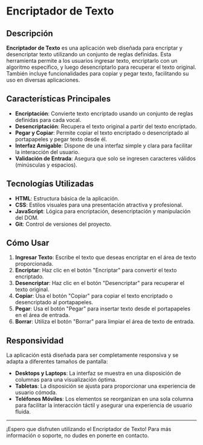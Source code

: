 # Encriptador de Texto

## Descripción

**Encriptador de Texto** es una aplicación web diseñada para encriptar y desencriptar texto utilizando un conjunto de reglas definidas. Esta herramienta permite a los usuarios ingresar texto, encriptarlo con un algoritmo específico, y luego desencriptarlo para recuperar el texto original. También incluye funcionalidades para copiar y pegar texto, facilitando su uso en diversas aplicaciones.

## Características Principales

- **Encriptación**: Convierte texto encriptado usando un conjunto de reglas definidas para cada vocal.
- **Desencriptación**: Recupera el texto original a partir del texto encriptado.
- **Pegar y Copiar**: Permite copiar el texto encriptado o desencriptado al portapapeles y pegar texto desde él.
- **Interfaz Amigable**: Dispone de una interfaz simple y clara para facilitar la interacción del usuario.
- **Validación de Entrada**: Asegura que solo se ingresen caracteres válidos (minúsculas y espacios).

## Tecnologías Utilizadas

- **HTML**: Estructura básica de la aplicación.
- **CSS**: Estilos visuales para una presentación atractiva y profesional.
- **JavaScript**: Lógica para encriptación, desencriptación y manipulación del DOM.
- **Git**: Control de versiones del proyecto.

## Cómo Usar

1. **Ingresar Texto**: Escribe el texto que deseas encriptar en el área de texto proporcionada.
2. **Encriptar**: Haz clic en el botón "Encriptar" para convertir el texto encriptado.
3. **Desencriptar**: Haz clic en el botón "Desencriptar" para recuperar el texto original.
4. **Copiar**: Usa el botón "Copiar" para copiar el texto encriptado o desencriptado al portapapeles.
5. **Pegar**: Usa el botón "Pegar" para insertar texto desde el portapapeles en el área de entrada.
6. **Borrar**: Utiliza el botón "Borrar" para limpiar el área de texto de entrada.

## Responsividad

La aplicación está diseñada para ser completamente responsiva y se adapta a diferentes tamaños de pantalla:

- **Desktops y Laptops**: La interfaz se muestra en una disposición de columnas para una visualización óptima.
- **Tabletas**: La disposición se ajusta para proporcionar una experiencia de usuario cómoda.
- **Teléfonos Móviles**: Los elementos se reorganizan en una sola columna para facilitar la interacción táctil y asegurar una experiencia de usuario fluida.

---

¡Espero que disfruten utilizando el Encriptador de Texto! Para más información o soporte, no dudes en ponerte en contacto.
